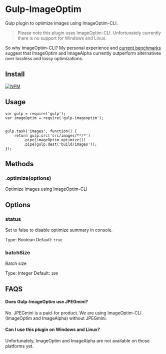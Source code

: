 # Gulp-ImageOptim

Gulp plugin to optimize images using ImageOptim-CLI.

> Please note this plugin uses ImageOptim-CLI.  Unfortunately currently there is no support for Windows and Linux.


So why ImageOptim-CLI?  My personal experience and [current benchmarks](http://jamiemason.github.io/ImageOptim-CLI/) suggest that ImageOptim and ImageAlpha currently outperform alternatives over lossless and lossy optimizations.


## Install

[![NPM](https://nodei.co/npm/gulp-imageoptim.png?mini=true)](https://nodei.co/npm/gulp-imageoptim/)


## Usage

```
var gulp = require('gulp');
var imageOptim = require('gulp-imageoptim');


gulp.task('images', function() {
    return gulp.src('src/images/**/*')
        .pipe(imageOptim.optimize())
        .pipe(gulp.dest('build/images'));
});
```


## Methods

### .optimize(options)

Optimize images using ImageOptim-CLI


## Options

### status

Set to false to disable optimize summary in console.

Type: Boolean
Default: ` true `


### batchSize

Batch size

Type: Integer
Default: ` 100 `



## FAQS

#### Does Gulp-ImageOptim use JPEGmini?

No.  JPEGmini is a paid-for product.  We are using ImageOptim-CLI (ImageOptim and ImageAlpha) without JPEGmini.


#### Can I use this plugin on Windows and Linux?

Unfortunately, ImageOptim and ImageAlpha are not available on those platforms yet.
